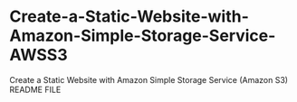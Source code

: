 # Create-a-Static-Website-with-Amazon-Simple-Storage-Service-AWSS3
Create a Static Website with Amazon Simple Storage Service (Amazon S3) README FILE
